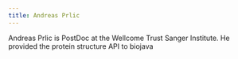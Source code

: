 ```yaml
---
title: Andreas Prlic
---
```


Andreas Prlic is PostDoc at the Wellcome Trust Sanger Institute. He
provided the protein structure API to biojava
